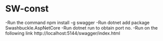 # SW-const
-Run the command npm install -g swagger
-Run dotnet add package Swashbuckle.AspNetCore
-Run dotnet run to obtain port no.
-Run on the following link http://localhost:5144/swagger/index.html